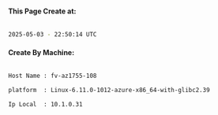 
   
#### This Page Create at:

```bash

2025-05-03 - 22:50:14 UTC

```

#### Create By Machine:

```bash

Host Name : fv-az1755-108

platform  : Linux-6.11.0-1012-azure-x86_64-with-glibc2.39

Ip Local  : 10.1.0.31

```

